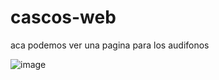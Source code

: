 # cascos-web
aca podemos ver una pagina para los audifonos


![image](https://github.com/nieldro/cascos-web/assets/129008468/2d29ff6a-0b66-4e1c-bb30-d0fdba2d6879)
